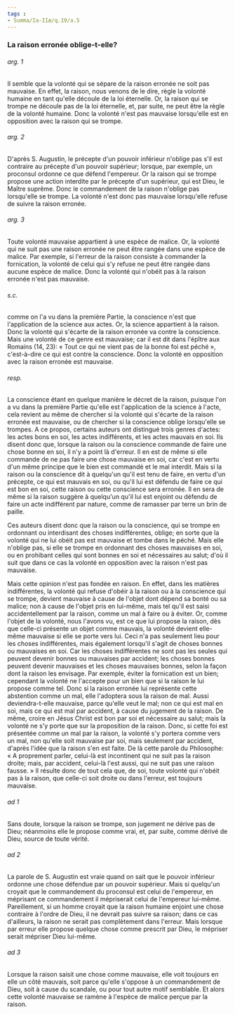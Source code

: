 ```yaml
---
tags : 
- Summa/Ia-IIæ/q.19/a.5
---
```


### La raison erronée oblige-t-elle?

###### arg. 1
Il semble que la volonté qui se sépare de la raison erronée ne soit pas mauvaise. En effet, la raison, nous venons de le dire, règle la volonté humaine en tant qu'elle découle de la loi éternelle. Or, la raison qui se trompe ne découle pas de la loi éternelle, et, par suite, ne peut être la règle de la volonté humaine. Donc la volonté n'est pas mauvaise lorsqu'elle est en opposition avec la raison qui se trompe. 

###### arg. 2
D'après S. Augustin, le précepte d'un pouvoir inférieur n'oblige pas s'il est contraire au précepte d'un pouvoir supérieur; lorsque, par exemple, un proconsul ordonne ce que défend l'empereur. Or la raison qui se trompe propose une action interdite par le précepte d'un supérieur, qui est Dieu, le Maître suprême. Donc le commandement de la raison n'oblige pas lorsqu'elle se trompe. La volonté n'est donc pas mauvaise lorsqu'elle refuse de suivre la raison erronée. 

###### arg. 3
Toute volonté mauvaise appartient à une espèce de malice. Or, la volonté qui ne suit pas une raison erronée ne peut être rangée dans une espèce de malice. Par exemple, si l'erreur de la raison consiste à commander la fornication, la volonté de celui qui s'y refuse ne peut être rangée dans aucune espèce de malice. Donc la volonté qui n'obéit pas à la raison erronée n'est pas mauvaise. 

###### s.c.
comme on l'a vu dans la première Partie, la conscience n'est que l'application de la science aux actes. Or, la science appartient à la raison. Donc la volonté qui s'écarte de la raison erronée va contre la conscience. Mais une volonté de ce genre est mauvaise; car il est dit dans l'épître aux Romains (14, 23): « Tout ce qui ne vient pas de la bonne foi est péché », c'est-à-dire ce qui est contre la conscience. Donc la volonté en opposition avec la raison erronée est mauvaise. 

###### resp.
La conscience étant en quelque manière le décret de la raison, puisque l'on a vu dans la première Partie qu'elle est l'application de la science à l'acte, cela revient au même de chercher si la volonté qui s'écarte de la raison erronée est mauvaise, ou de chercher si la conscience oblige lorsqu'elle se trompes. A ce propos, certains auteurs ont distingué trois genres d'actes: les actes bons en soi, les actes indifférents, et les actes mauvais en soi. Ils disent donc que, lorsque la raison ou la conscience commande de faire une chose bonne en soi, il n'y a point là d'erreur. Il en est de même si elle commande de ne pas faire une chose mauvaise en soi, car c'est en vertu d'un même principe que le bien est commandé et le mal interdit. Mais si la raison ou la conscience dit à quelqu'un qu'il est tenu de faire, en vertu d'un précepte, ce qui est mauvais en soi, ou qu'il lui est défendu de faire ce qui est bon en soi, cette raison ou cette conscience sera erronée. Il en sera de même si la raison suggère à quelqu'un qu'il lui est enjoint ou défendu de faire un acte indifférent par nature, comme de ramasser par terre un brin de paille. 

Ces auteurs disent donc que la raison ou la conscience, qui se trompe en ordonnant ou interdisant des choses indifférentes, oblige; en sorte que la volonté qui ne lui obéit pas est mauvaise et tombe dans le péché. Mais elle n'oblige pas, si elle se trompe en ordonnant des choses mauvaises en soi, ou en prohibant celles qui sont bonnes en soi et nécessaires au salut; d'où il suit que dans ce cas la volonté en opposition avec la raison n'est pas mauvaise. 

Mais cette opinion n'est pas fondée en raison. En effet, dans les matières indifférentes, la volonté qui refuse d'obéir à la raison ou à la conscience qui se trompe, devient mauvaise à cause de l'objet dont dépend sa bonté ou sa malice; non à cause de l'objet pris en lui-même, mais tel qu'il est saisi accidentellement par la raison, comme un mal à faire ou à éviter. Or, comme l'objet de la volonté, nous l'avons vu, est ce que lui propose la raison, dès que celle-ci présente un objet comme mauvais, la volonté devient elle-même mauvaise si elle se porte vers lui. Ceci n'a pas seulement lieu pour les choses indifférentes, mais également lorsqu'il s'agit de choses bonnes ou mauvaises en soi. Car les choses indifférentes ne sont pas les seules qui peuvent devenir bonnes ou mauvaises par accident; les choses bonnes peuvent devenir mauvaises et les choses mauvaises bonnes, selon la façon dont la raison les envisage. Par exemple, éviter la fornication est un bien; cependant la volonté ne l'accepte pour un bien que si la raison le lui propose comme tel. Donc si la raison erronée lui représente cette abstention comme un mal, elle l'adoptera sous la raison de mal. Aussi deviendra-t-elle mauvaise, parce qu'elle veut le mal; non ce qui est mal en soi, mais ce qui est mal par accident, à cause du jugement de la raison. De même, croire en Jésus Christ est bon par soi et nécessaire au salut; mais la volonté ne s'y porte que sur la proposition de la raison. Donc, si cette foi est présentée comme un mal par la raison, la volonté s'y portera comme vers un mal, non qu'elle soit mauvaise par soi, mais seulement par accident, d'après l'idée que la raison s'en est faite. De là cette parole du Philosophe: « A proprement parler, celui-là est incontinent qui ne suit pas la raison droite; mais, par accident, celui-là l'est aussi, qui ne suit pas une raison fausse. » Il résulte donc de tout cela que, de soi, toute volonté qui n'obéit pas à la raison, que celle-ci soit droite ou dans l'erreur, est toujours mauvaise. 

###### ad 1
Sans doute, lorsque la raison se trompe, son jugement ne dérive pas de Dieu; néanmoins elle le propose comme vrai, et, par suite, comme dérivé de Dieu, source de toute vérité. 

###### ad 2
La parole de S. Augustin est vraie quand on sait que le pouvoir inférieur ordonne une chose défendue par un pouvoir supérieur. Mais si quelqu'un croyait que le commandement du proconsul est celui de l'empereur, en méprisant ce commandement il mépriserait celui de l'empereur lui-même. Pareillement, si un homme croyait que la raison humaine enjoint une chose contraire à l'ordre de Dieu, il ne devrait pas suivre sa raison; dans ce cas d'ailleurs, la raison ne serait pas complètement dans l'erreur. Mais lorsque par erreur elle propose quelque chose comme prescrit par Dieu, le mépriser serait mépriser Dieu lui-même. 

###### ad 3
Lorsque la raison saisit une chose comme mauvaise, elle voit toujours en elle un côté mauvais, soit parce qu'elle s'oppose à un commandement de Dieu, soit à cause du scandale, ou pour tout autre motif semblable. Et alors cette volonté mauvaise se ramène à l'espèce de malice perçue par la raison. 


